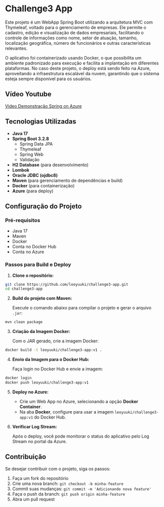 # Challenge3 App

Este projeto é um WebApp Spring Boot utilizando a arquitetura MVC com Thymeleaf, voltado para o gerenciamento de empresas. Ele permite o cadastro, edição e visualização de dados empresariais, facilitando o controle de informações como nome, setor de atuação, tamanho, localização geográfica, número de funcionários e outras características relevantes.

O aplicativo foi containerizado usando Docker, o que possibilita um ambiente padronizado para execução e facilita a implantação em diferentes plataformas. No caso deste projeto, o deploy está sendo feito na Azure, aproveitando a infraestrutura escalável da nuvem, garantindo que o sistema esteja sempre disponível para os usuários.



## Vídeo Youtube
[Video Demonstração Spring on Azure](https://youtu.be/WgJezOZBIFg)


## Tecnologias Utilizadas

- **Java 17**
- **Spring Boot 3.2.8**
  - Spring Data JPA
  - Thymeleaf
  - Spring Web
  - Validação
- **H2 Database** (para desenvolvimento)
- **Lombok**
- **Oracle JDBC (ojdbc8)**
- **Maven** (para gerenciamento de dependências e build)
- **Docker** (para containerização)
- **Azure** (para deploy)

## Configuração do Projeto

### Pré-requisitos

- Java 17
- Maven
- Docker
- Conta no Docker Hub
- Conta no Azure

### Passos para Build e Deploy

1. **Clone o repositório:**

````bash
git clone https://github.com/leoyuuki/challenge3-app.git
cd challenge3-app
````

2. **Build do projeto com Maven:**

   Execute o comando abaixo para compilar o projeto e gerar o arquivo `.jar`:

````bash
mvn clean package
````

3. **Criação da Imagem Docker:**

   Com o JAR gerado, crie a imagem Docker:

````bash
docker build -t leoyuuki/challenge3-app:v1 .
````

4. **Envio da Imagem para o Docker Hub:**

   Faça login no Docker Hub e envie a imagem:

````bash
docker login
docker push leoyuuki/challenge3-app:v1
````

5. **Deploy no Azure:**

   - Crie um Web App no Azure, selecionando a opção **Docker Container**.
   - Na aba **Docker**, configure para usar a imagem `leoyuuki/challenge3-app:v1` do Docker Hub.

6. **Verificar Log Stream:**

   Após o deploy, você pode monitorar o status do aplicativo pelo Log Stream no portal da Azure.

## Contribuição

Se desejar contribuir com o projeto, siga os passos:

1. Faça um fork do repositório
2. Crie uma nova branch: `git checkout -b minha-feature`
3. Commit suas mudanças: `git commit -m 'Adicionando nova feature'`
4. Faça o push da branch: `git push origin minha-feature`
5. Abra um pull request


